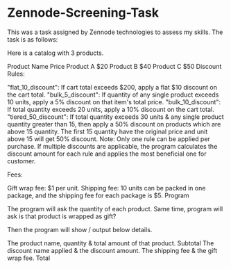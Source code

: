 # Zennode-Screening-Task
This was a task assigned by Zennode technologies to assess my skills. The task is as follows:

Here is a catalog with 3 products.

Product Name Price Product A $20 Product B $40 Product C $50 Discount Rules:

"flat_10_discount": If cart total exceeds $200, apply a flat $10 discount on the cart total. "bulk_5_discount": If quantity of any single product exceeds 10 units, apply a 5% discount on that item's total price. "bulk_10_discount": If total quantity exceeds 20 units, apply a 10% discount on the cart total. "tiered_50_discount": If total quantity exceeds 30 units & any single product quantity greater than 15, then apply a 50% discount on products which are above 15 quantity. The first 15 quantity have the original price and unit above 15 will get 50% discount. Note: Only one rule can be applied per purchase. If multiple discounts are applicable, the program calculates the discount amount for each rule and applies the most beneficial one for customer.

Fees:

Gift wrap fee: $1 per unit. Shipping fee: 10 units can be packed in one package, and the shipping fee for each package is $5. Program

The program will ask the quantity of each product. Same time, program will ask is that product is wrapped as gift?

Then the program will show / output below details.

The product name, quantity & total amount of that product. Subtotal The discount name applied & the discount amount. The shipping fee & the gift wrap fee. Total
